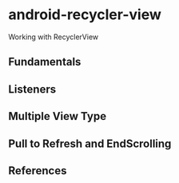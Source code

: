 
# android-recycler-view
Working with RecyclerView

## Fundamentals

## Listeners

## Multiple View Type

## Pull to Refresh and EndScrolling

## References
